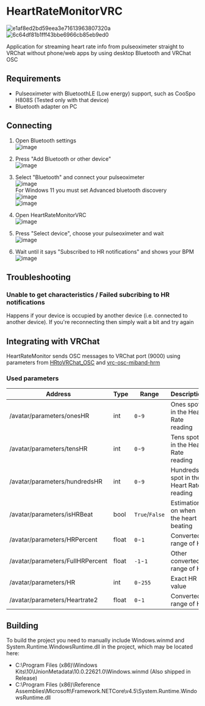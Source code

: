 # HeartRateMonitorVRC
![e1af8ed2bd59eea3e71613963807320a](https://github.com/user-attachments/assets/7edd955b-0d67-40cf-9ad3-17d99960ae6b)\
![6c64df81b1fff43bbe6966cb85eb9ed0](https://github.com/user-attachments/assets/577995e1-a97d-467e-ba65-c2b7d6b1e7f7)

Application for streaming heart rate info from pulseoximeter straight to VRChat without phone/web apps by using desktop Bluetooth and VRChat OSC

## Requirements
- Pulseoximeter with BluetoothLE (Low energy) support, such as CooSpo H808S (Tested only with that device)
- Bluetooth adapter on PC

## Connecting
1. Open Bluetooth settings\
![image](https://github.com/user-attachments/assets/3b259898-fb43-4bc2-8c2b-a12200d68541)
2. Press "Add Bluetooth or other device"\
![image](https://github.com/user-attachments/assets/c98dfda8-ed66-41c8-9ebc-2fccf2b297db)
3. Select "Bluetooth" and connect your pulseoximeter\
![image](https://github.com/user-attachments/assets/27b27978-246f-4d32-a929-4e5cc1329226)
\
For Windows 11 you must set Advanced bluetooth discovery\
![image](https://github.com/user-attachments/assets/99cc838f-33c1-413e-bdb6-5b6bd0903a02)
\
![image](https://github.com/user-attachments/assets/b8689d3b-2438-49e4-b231-0220a1a053b8)
5. Open HeartRateMonitorVRC\
![image](https://github.com/user-attachments/assets/429bb415-a4cd-47a3-b802-13b7df5e4cb0)

6. Press "Select device", choose your pulseoximeter and wait\
![image](https://github.com/user-attachments/assets/e4c47c26-4a51-465c-b12e-dda8529ad2ce)
7. Wait until it says "Subscribed to HR notifications" and shows your BPM\
![image](https://github.com/user-attachments/assets/8e7f610d-4455-40b9-81c0-a023e755df69)

## Troubleshooting
### Unable to get characteristics / Failed subcribing to HR notifications
Happens if your device is occupied by another device (i.e. connected to another device). If you're reconnecting then simply wait a bit and try again

## Integrating with VRChat
HeartRateMonitor sends OSC messages to VRChat port (9000) using parameters from [HRtoVRChat_OSC](https://github.com/200Tigersbloxed/HRtoVRChat_OSC/blob/main/AvatarSetup.md#supported-parameters) and [vrc-osc-miband-hrm](https://github.com/vard88508/vrc-osc-miband-hrm)
### Used parameters
| Address | Type | Range | Description |
| ------- | ---- | ----- | ----------- |
| /avatar/parameters/onesHR | int | `0`-`9` | Ones spot in the Heart Rate reading |
| /avatar/parameters/tensHR | int | `0`-`9` | Tens spot in the Heart Rate reading |
| /avatar/parameters/hundredsHR | int | `0`-`9` | Hundreds spot in the Heart Rate reading |
| /avatar/parameters/isHRBeat | bool | `True`/`False` | Estimation on when the heart is beating |
| /avatar/parameters/HRPercent | float | `0`-`1` | Converted range of HR |
| /avatar/parameters/FullHRPercent | float | `-1`-`1` | Other converted range of HR |
| /avatar/parameters/HR | int | `0`-`255` | Exact HR value |
| /avatar/parameters/Heartrate2  | float | `0`-`1` | Converted range of HR |

## Building
To build the project you need to manually include Windows.winmd and System.Runtime.WindowsRuntime.dll in the project, which may be located here:
- C:\Program Files (x86)\Windows Kits\10\UnionMetadata\10.0.22621.0\Windows.winmd (Also shipped in Release)
- C:\Program Files (x86)\Reference Assemblies\Microsoft\Framework\.NETCore\v4.5\System.Runtime.WindowsRuntime.dll
